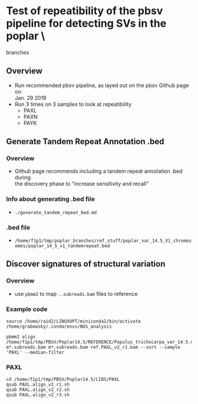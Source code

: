 # Test of repeatibility of the pbsv pipeline for detecting SVs in the poplar \
branches

## Overview
* Run recommended pbsv pipeline, as layed out on the pbsv Github page on \
Jan. 29 2019
* Run 3 times on 3 samples to look at repeatibility
  * PAXL
  * PAXN
  * PAYK
## Generate Tandem Repeat Annotation .bed
### Overview
* Github page recommends including a tandem repeat annotation .bed during \
the discovery phase to "increase sensitivity and recall"
### Info about generating .bed file
* `./generate_tandem_repeat_bed.md`
### .bed file
* `/home/f1p1/tmp/poplar_branches/ref_stuff/poplar_var_14.5_V1_chromosomes/poplar_14_5_v1_tandemrepeat.bed`

## Discover signatures of structural variation
### Overview
* use `pbmm2` to map `..subreads.bam` files to reference
### Example code
```
source /home/raid2/LINUXOPT/miniconda2/bin/activate /home/grabowsky/.conda/envs/NGS_analysis

pbmm2 align /home/f1p1/tmp/PBSV/Poplar14.5/REFERENCE/Populus_trichocarpa_var_14.5.mainGenome.fasta m*.subreads.bam m*.subreads.bam ref.PAXL_v2_r1.bam --sort --sample 'PAXL' --median-filter
```
### PAXL
```
cd /home/f1p1/tmp/PBSV/Poplar14.5/LIBS/PAXL
qsub PAXL.align_v2_r1.sh
qsub PAXL.align_v2_r2.sh
qsub PAXL.align_v2_r3.sh
```

